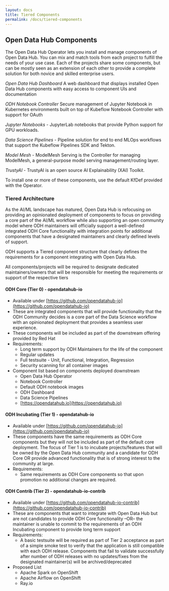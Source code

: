 ```yaml
---
layout: docs
title: Tiered Components
permalink: /docs/tiered-components
---
```


## Open Data Hub Components

The Open Data Hub Operator lets you install and manage components of Open Data Hub. You can mix and match tools from each project to fulfill the needs of your use case. Each of the projects share some components, but can be mostly seen as an extension of each other to provide a complete solution for both novice and skilled enterprise users.

*Open Data Hub Dashboard* 
A web dashboard that displays installed Open Data Hub components with easy access to component UIs and documentation

*ODH Notebook Controller*
Secure management of Jupyter Notebook in Kubernetes environments built on top of Kubeflow Notebook Controller with support for OAuth

*Jupyter Notebooks* - JupyterLab notebooks that provide Python support for GPU workloads.

*Data Science Pipelines* - Pipeline solution for end to end MLOps workflows that support the Kubeflow Pipelines SDK and Tekton.

*Model Mesh* - ModelMesh Serving is the Controller for managing ModelMesh, a general-purpose model serving management/routing layer.

*TrustyAI* - TrustyAI is an open source AI Explainability (XAI) Toolkit.

To install one or more of these components, use the default KfDef provided with the Operator.

### Tiered Architecture

As the AI/ML landscape has matured, Open Data Hub is refocusing on providing an opinionated deployment of components to focus on providing a core part of the AI/ML workflow while also supporting an open community model where ODH maintainers will officially support a well-defined integrated ODH Core functionality with integration points for additional components that have a designated maintainers and clearly defined levels of support.

ODH supports a Tiered component structure that clearly defines the requirements for a component integrating with Open Data Hub.

All components/projects will be required to designate dedicated maintainers/owners that will be responsible for meeting the requirements or support of the respective tiers

#### ODH Core (Tier 0) - opendatahub-io
* Available under [https://github.com/opendatahub-io](https://github.com/opendatahub-io)
* These are integrated components that will provide functionality that the ODH Community decides is a core part of the Data Science workflow with an opinionated deployment that provides a seamless user experience.
* These components will be included as part of the downstream offering provided by Red Hat
* Requirements:
  * Long term support by ODH Maintainers for the life of the component
  * Regular updates
  * Full testsuite - Unit, Functional, Integration, Regression
  * Security scanning for all container images
* Component list based on components deployed downstream
  * Open Data Hub Operator
  * Notebook Controller
  * Default ODH notebook images
  * ODH Dashboard
  * Data Science Pipelines
  * [https://opendatahub.io](https://opendatahub.io)

#### ODH Incubating (Tier 1) - opendatahub-io
* Available under [https://github.com/opendatahub-io](https://github.com/opendatahub-io)
* These components have the same requirements as ODH Core components but they will not be included as part of the default core deployment.  The focus of Tier 1 is to incubate projects/features that will be owned by the Open Data Hub community and a candidate for ODH Core OR provide advanced functionality that is of strong interest to the community at large.
* Requirements:
  * Same requirements as ODH Core components so that upon promotion no additional changes are required.

#### ODH Contrib (Tier 2) - opendatahub-io-contrib
* Available under [https://github.com/opendatahub-io-contrib](https://github.com/opendatahub-io-contrib)
* These are components that want to integrate with Open Data Hub but are not candidates to provide ODH Core functionality –OR– the maintainer is unable to commit to the requirements of an ODH Incubating component to provide long term support
* Requirements:
  * A basic testsuite will be required as part of Tier 2 acceptance as part of a simple smoke test to verify that the application is still compatible with each ODH release.  Components that fail to validate successfully after <X> number of ODH releases with no updates/fixes from the designated maintainer(s) will be archived/deprecated
* Proposed List
  * Apache Spark on OpenShift
  * Apache Airflow on OpenShift
  * Ray.io